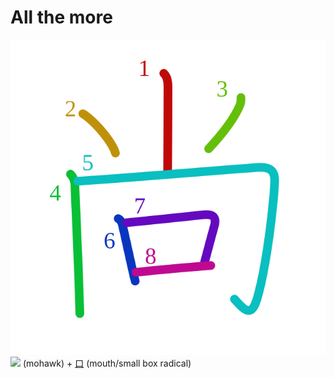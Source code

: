# All the more
![5c1a](Kanji/kanji-colorize/5c1a.svg)
![](http://www.kanjidamage.com/assets/radsmall/mohawk-3385e34933dea1ad7a431b648858e684dd9d30161c1f216fa3da1de3e11e8dbd.jpg) (mohawk) + [口](Kanji/kanji-dict/口.md) (mouth/small box radical) 